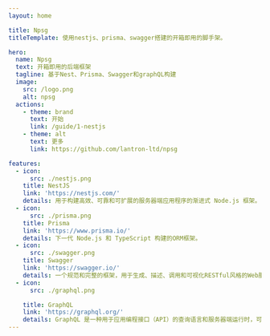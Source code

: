 ```yaml
---
layout: home

title: Npsg
titleTemplate: 使用nestjs、prisma、swagger搭建的开箱即用的脚手架。

hero:
  name: Npsg
  text: 开箱即用的后端框架
  tagline: 基于Nest、Prisma、Swagger和graphQL构建
  image:
    src: /logo.png
    alt: npsg
  actions:
    - theme: brand
      text: 开始
      link: /guide/1-nestjs
    - theme: alt
      text: 更多
      link: https://github.com/lantron-ltd/npsg

features:
  - icon: 
      src: ./nestjs.png
    title: NestJS
    link: 'https://nestjs.com/'
    details: 用于构建高效、可靠和可扩展的服务器端应用程序的渐进式 Node.js 框架。
  - icon: 
      src: ./prisma.png
    title: Prisma
    link: 'https://www.prisma.io/'
    details: 下一代 Node.js 和 TypeScript 构建的ORM框架。
  - icon: 
      src: ./swagger.png
    title: Swagger
    link: 'https://swagger.io/'
    details: 一个规范和完整的框架，用于生成、描述、调用和可视化RESTful风格的Web服务的API文档。
  - icon: 
      src: ./graphql.png

    title: GraphQL
    link: 'https://graphql.org/'
    details: GraphQL 是一种用于应用编程接口（API）的查询语言和服务器端运行时，可以使客户端准确地获得所需的数据，没有任何冗余。
---
```

